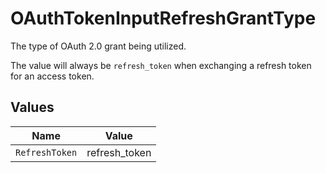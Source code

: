 # OAuthTokenInputRefreshGrantType

The type of OAuth 2.0 grant being utilized. 

The value will always be `refresh_token` when exchanging a refresh token for an access token.



## Values

| Name           | Value          |
| -------------- | -------------- |
| `RefreshToken` | refresh_token  |